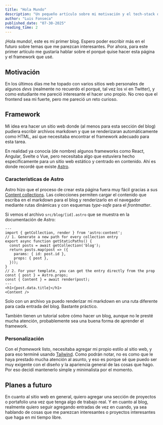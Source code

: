 ```yaml
---
title: "Hola Mundo"
description: "Un pequeño artículo sobre mi motivación y el tech-stack detrás de esta página."
author: "Luis Fonseca"
published_date: "07-30-2025"
reading_time: 2
---
```


¡Hola mundo!, este es mi primer blog. Espero poder escribir más en el futuro sobre temas que me parezcan interesantes. Por ahora, para este primer artículo me gustaría hablar sobre el porqué quise hacer esta página y el framework que usé.

## Motivación

En los últimos días me he topado con varios sitios web personales de algunos *devs* (realmente no recuerdo el porqué, tal vez los vi en Twitter), y como estudiante me pareció interesante el hacer uno propio. No creo que el frontend sea mi fuerte, pero me pareció un reto curioso.

## Framework

Mi idea era hacer un sitio web donde (al menos para esta sección del blog) pudiera escribir archivos markdown y que se renderizaran automáticamente como HTML, así que necesitaba encontrar el framework adecuado para esta tarea.

En realidad ya conocía (de nombre) algunos frameworks como React, Angular, Svelte o Vue, pero necesitaba algo que estuviera hecho específicamente para un sitio web estático y centrado en contenido. Ahí es donde recordé que existe [Astro](https://astro.build).

### Características de Astro

Astro hizo que el proceso de crear esta página fuera muy fácil gracias a sus [Content collections](https://docs.astro.build/es/guides/content-collections/). Las colecciones permiten cargar el contenido que escriba en el markdown para el blog y renderizarlo en el navegador mediante rutas dinámicas y con esquemas *type-safe* para el *frontmatter*.

Si vemos el archivo `src/blog/[id].astro` que se muestra en la documentación de Astro:

```astro [id].astro
---
import { getCollection, render } from 'astro:content';
// 1. Generate a new path for every collection entry
export async function getStaticPaths() {
  const posts = await getCollection('blog');
  return posts.map(post => ({
    params: { id: post.id },
    props: { post },
  }));
}
// 2. For your template, you can get the entry directly from the prop
const { post } = Astro.props;
const { Content } = await render(post);
---
<h1>{post.data.title}</h1>
<Content />
```

Solo con un archivo ya puedo renderizar mi markdown en una ruta diferente para cada entrada del blog. Bastante práctico.

También tienen un tutorial sobre cómo hacer un blog, aunque no le presté mucha atención, probablemente sea una buena forma de aprender el framework.

### Personalización

Con el *framework* listo, necesitaba agregar mi propio estilo al sitio web, y para eso terminé usando [Tailwind](https://tailwindcss.com). Como podrán notar, no es como que le haya prestado mucha atención al asunto, y eso es porque sé que puedo ser muy exigente con el diseño y la apariencia general de las cosas que hago. Por eso decidí mantenerlo simple y minimalista por el momento.

## Planes a futuro

En cuanto al sitio web en general, quiero agregar una sección de proyectos o portafolio una vez que tenga algo de trabajo real. Y en cuanto al blog, realmente quiero seguir agregando entradas de vez en cuando, ya sea hablando de cosas que me parezcan interesantes o proyectos interesantes que haga en mi tiempo libre.
